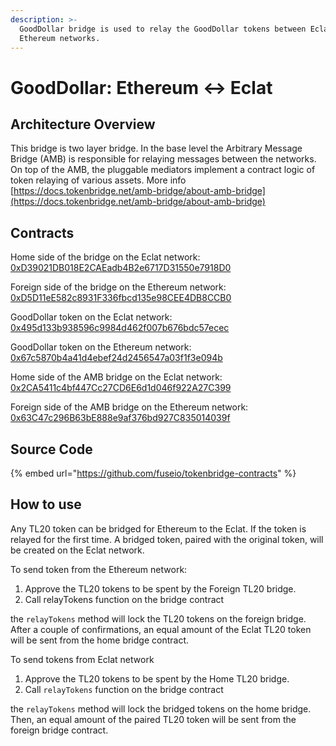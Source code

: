 ```yaml
---
description: >-
  GoodDollar bridge is used to relay the GoodDollar tokens between Eclat and
  Ethereum networks.
---
```


# GoodDollar: Ethereum ↔ Eclat

## Architecture Overview

This bridge is two layer bridge. In the base level the  Arbitrary Message Bridge \(AMB\) is responsible for relaying messages between the networks. On top of the AMB,  the pluggable mediators implement a contract logic of token relaying of various assets. More info [https://docs.tokenbridge.net/amb-bridge/about-amb-bridge](https://docs.tokenbridge.net/amb-bridge/about-amb-bridge)

## Contracts

Home side of the bridge on the Eclat network: [0xD39021DB018E2CAEadb4B2e6717D31550e7918D0](https://eclatscan.com/address/0xD39021DB018E2CAEadb4B2e6717D31550e7918D0/transactions)

Foreign side of the bridge on the Ethereum network: [0xD5D11eE582c8931F336fbcd135e98CEE4DB8CCB0](https://etherscan.io/address/0xD5D11eE582c8931F336fbcd135e98CEE4DB8CCB0)

GoodDollar token on the Eclat network: [0x495d133b938596c9984d462f007b676bdc57ecec](https://eclatscan.com/address/0x495d133B938596C9984d462F007B676bDc57eCEC/transactions)

GoodDollar token on the Ethereum network: [0x67c5870b4a41d4ebef24d2456547a03f1f3e094b](https://etherscan.io/address/0x67c5870b4a41d4ebef24d2456547a03f1f3e094b)

Home side of the AMB bridge on the Eclat network: [0x2CA5411c4bf447Cc27CD6E6d1d046f922A27C399](https://eclatscan.com/address/0x2CA5411c4bf447Cc27CD6E6d1d046f922A27C399/transactions)

Foreign side of the AMB bridge on the Ethereum network: [0x63C47c296B63bE888e9af376bd927C835014039f](https://etherscan.io/address/0x63C47c296B63bE888e9af376bd927C835014039f)

## Source Code

{% embed url="https://github.com/fuseio/tokenbridge-contracts" %}

## How to use

Any TL20 token can be bridged for Ethereum to the Eclat. If the token is relayed for the first time. A bridged token, paired with the original token, will be created on the Eclat network. 

To send token from the Ethereum network:

1. Approve the TL20 tokens to be spent by the Foreign TL20 bridge. 
2. Call relayTokens function on the bridge contract

the `relayTokens` method will lock the TL20 tokens on the foreign bridge. After a couple of confirmations, an equal amount of the Eclat TL20 token will be sent from the home bridge contract.

To send tokens from Eclat network

1. Approve the TL20 tokens to be spent by the Home TL20 bridge. 
2. Call `relayTokens` function on the bridge contract

the `relayTokens` method will lock the bridged tokens on the home bridge. Then, an equal amount of the paired TL20 token will be sent from the foreign bridge contract.

